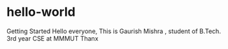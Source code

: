 # hello-world
Getting Started
Hello everyone,
  This is Gaurish Mishra , student of B.Tech. 3rd year CSE at MMMUT
 Thanx
